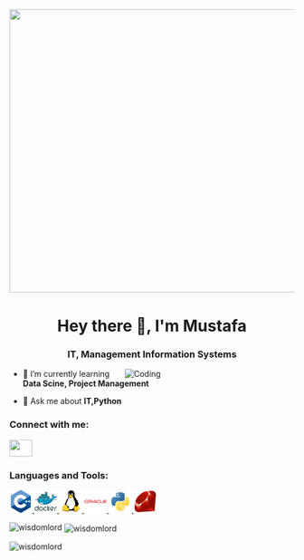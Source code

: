 <img src="https://www.iamag.co/wp-content/uploads/2018/05/cover-detroit.jpg" width="1200" height="500" data-canonical-src="https://pbs.twimg.com/profile_banners/15915340/1641310176/1500x500" style="max-width: 100%;">
<h1 align="center">Hey there 👋, I'm Mustafa </h1>
<h3 align="center">IT, Management Information Systems</h3>
<img align="right" alt="Coding" width="300" src="https://media.tenor.com/CgGUXc-LDc4AAAAC/hacker-pc.gif">

- 🌱 I’m currently learning **Data Scine, Project Management**

- 💬 Ask me about **IT,Python**

<h3 align="left">Connect with me:</h3>
<p align="left">
<a href="https://linkedin.com/in/mustafag%c3%bcltekin" target="_blank"><img align="center" src="https://raw.githubusercontent.com/danielcranney/readme-generator/main/public/icons/socials/linkedin.svg" height="30" width="40" /></a>
</p>

<h3 align="left">Languages and Tools:</h3>
<p align="left"> <a href="https://www.w3schools.com/cpp/" target="_blank" rel="noreferrer"> <img src="https://raw.githubusercontent.com/devicons/devicon/master/icons/cplusplus/cplusplus-original.svg" alt="cplusplus" width="40" height="40"/> </a> <a href="https://www.docker.com/" target="_blank" rel="noreferrer"> <img src="https://raw.githubusercontent.com/devicons/devicon/master/icons/docker/docker-original-wordmark.svg" alt="docker" width="40" height="40"/> </a> <a href="https://www.linux.org/" target="_blank" rel="noreferrer"> <img src="https://raw.githubusercontent.com/devicons/devicon/master/icons/linux/linux-original.svg" alt="linux" width="40" height="40"/> </a> <a href="https://www.oracle.com/" target="_blank" rel="noreferrer"> <img src="https://raw.githubusercontent.com/devicons/devicon/master/icons/oracle/oracle-original.svg" alt="oracle" width="40" height="40"/> </a> <a href="https://www.python.org" target="_blank" rel="noreferrer"> <img src="https://raw.githubusercontent.com/devicons/devicon/master/icons/python/python-original.svg" alt="python" width="40" height="40"/> </a> <a href="https://www.ruby-lang.org/en/" target="_blank" rel="noreferrer"> <img src="https://raw.githubusercontent.com/devicons/devicon/master/icons/ruby/ruby-original.svg" alt="ruby" width="40" height="40"/> </a> </p>

<p><img align="left" src="https://github-readme-stats.vercel.app/api/top-langs?username=wisdomlord&show_icons=true&locale=en&layout=compact" alt="wisdomlord" /></p>

<p>&nbsp;<img align="center" src="https://github-readme-stats.vercel.app/api?username=wisdomlord&show_icons=true&locale=en" alt="wisdomlord" /></p>

<p><img align="center" src="https://github-readme-streak-stats.herokuapp.com/?user=wisdomlord&" alt="wisdomlord" /></p>
